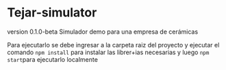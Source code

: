 # Tejar-simulator
version 0.1.0-beta
Simulador demo para una empresa de cerámicas

Para ejecutarlo se debe ingresar a la carpeta raiz del proyecto y  ejecutar el comando `npm install` para instalar las librer+ias necesarias y luego `npm start`para ejecutarlo localmente
